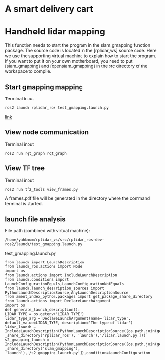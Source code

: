 #  A smart delivery cart



# Handheld lidar mapping

This function needs to start the program in the slam_gmapping function package. The source code is located in the [rplidar_ws] source code. Here we use the supporting virtual machine to explain how to start the program. If you want to put it on your own motherboard, you need to put [slam_gmapping] and [openslam_gmapping] in the src directory of the workspace to compile.

## Start gmapping mapping

Terminal input
```
ros2 launch rplidar_ros test_gmapping.launch.py
```
[link](https://photos.google.com/photo/AF1QipPt1PcGm9cOzbyYILMKcHNFHPSgXC7eah9KfOwm)
## View node communication

Terminal input
```
ros2 run rqt_graph rqt_graph
```

## View TF tree

Terminal input
```
ros2 run tf2_tools view_frames.py
```
A frames.pdf file will be generated in the directory where the command terminal is started.
## launch file analysis

File path (combined with virtual machine):

```
/home/yahboom/rplidar_ws/src/rplidar_ros-dev-ros2/launch/test_gmapping.launch.py
```

test_gmapping.launch.py
```
from launch import LaunchDescription
from launch_ros.actions import Node
import os
from launch.actions import IncludeLaunchDescription
from launch.conditions import
LaunchConfigurationEquals,LaunchConfigurationNotEquals
from launch.launch_description_sources import
PythonLaunchDescriptionSource,AnyLaunchDescriptionSource
from ament_index_python.packages import get_package_share_directory
from launch.actions import DeclareLaunchArgument
import os
def generate_launch_description():
LIDAR_TYPE = os.getenv('LIDAR_TYPE')
lidar_type_arg = DeclareLaunchArgument(name='lidar_type',
default_value=LIDAR_TYPE, description='The type of lidar')
lidar_launch =
IncludeLaunchDescription(PythonLaunchDescriptionSource([os.path.join(get_package
_share_directory('rplidar_ros'), 'launch'),'/lidar.launch.py']))
s2_gmapping_launch =
IncludeLaunchDescription(PythonLaunchDescriptionSource([os.path.join(get_package
_share_directory('slam_gmapping'),
'launch'),'/s2_gmapping_launch.py']),condition=LaunchConfiguration
